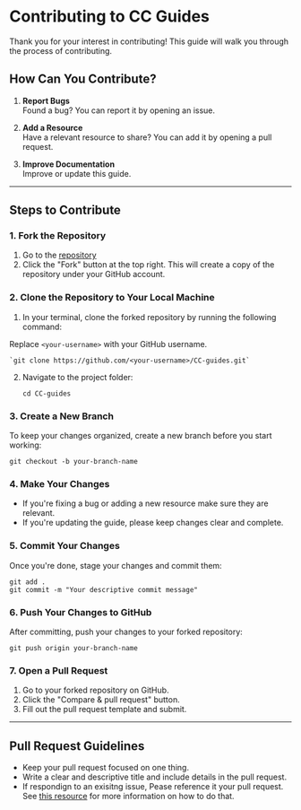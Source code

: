 # Contributing to CC Guides

Thank you for your interest in contributing! This guide will walk you through the process of contributing.

## How Can You Contribute?

1.  **Report Bugs**\
    Found a bug? You can report it by opening an issue.

2.  **Add a Resource**\
    Have a relevant resource to share? You can add it by opening a pull request.

3.  **Improve Documentation**\
    Improve or update this guide.

---

## Steps to Contribute

### 1\. Fork the Repository

1.  Go to the [repository](https://github.com/SisiVero/CC-guides)
2.  Click the "Fork" button at the top right. This will create a copy of the repository under your GitHub account.

### 2\. Clone the Repository to Your Local Machine

1.  In your terminal, clone the forked repository by running the following command:

Replace `<your-username>` with your GitHub username.

    `git clone https://github.com/<your-username>/CC-guides.git`

2.  Navigate to the project folder:

    `cd CC-guides`

### 3\. Create a New Branch

To keep your changes organized, create a new branch before you start working:

`git checkout -b your-branch-name`

### 4\. Make Your Changes

- If you're fixing a bug or adding a new resource make sure they are relevant.
- If you're updating the guide, please keep changes clear and complete.

### 5\. Commit Your Changes

Once you're done, stage your changes and commit them:

```
git add .
git commit -m "Your descriptive commit message"
```

### 6\. Push Your Changes to GitHub

After committing, push your changes to your forked repository:

`git push origin your-branch-name`

### 7\. Open a Pull Request

1.  Go to your forked repository on GitHub.
2.  Click the "Compare & pull request" button.
3.  Fill out the pull request template and submit.

---

## Pull Request Guidelines

- Keep your pull request focused on one thing.
- Write a clear and descriptive title and include details in the pull request.
- If respondign to an exisitng issue, Pease reference it your pull request. See [this resource](https://docs.github.com/en/issues/tracking-your-work-with-issues/using-issues/linking-a-pull-request-to-an-issue) for more information on how to do that.
